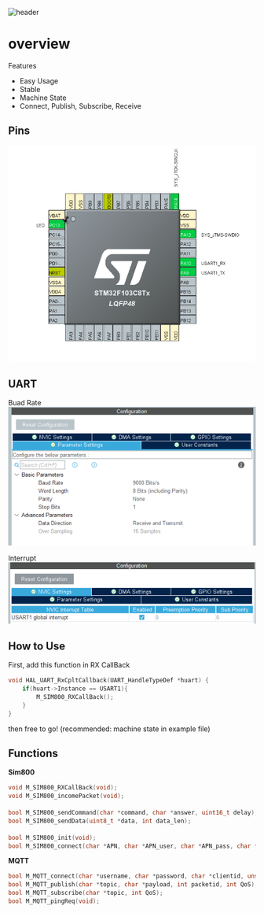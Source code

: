 ![header](https://capsule-render.vercel.app/api?type=waving&color=auto&height=400&section=header&text=ARM%20Sim800%20MQTT%20Driver&fontSize=60)

# overview

Features

- Easy Usage
- Stable
- Machine State
- Connect, Publish, Subscribe, Receive

## Pins

![Pins](./static/Pins.PNG)

## UART

Buad Rate
![UART](./static/UARTConf0.PNG)  

Interrupt
![UART](./static/UARTConf1.PNG)

## How to Use

First, add this function in RX CallBack
```c
void HAL_UART_RxCpltCallback(UART_HandleTypeDef *huart) {
    if(huart->Instance == USART1){
    	M_SIM800_RXCallBack();
    }
}
```
then free to go!
(recommended: machine state in example file)

## Functions

**Sim800**
```c
void M_SIM800_RXCallBack(void);
void M_SIM800_incomePacket(void);

bool M_SIM800_sendCommand(char *command, char *answer, uint16_t delay);
bool M_SIM800_sendData(uint8_t *data, int data_len);

bool M_SIM800_init(void);
bool M_SIM800_connect(char *APN, char *APN_user, char *APN_pass, char *host, uint16_t port);

```

**MQTT**
```c
bool M_MQTT_connect(char *username, char *password, char *clientid, unsigned short keep_alive_interval, uint8_t clean_session);
bool M_MQTT_publish(char *topic, char *payload, int packetid, int QoS);
bool M_MQTT_subscribe(char *topic, int QoS);
bool M_MQTT_pingReq(void);
```